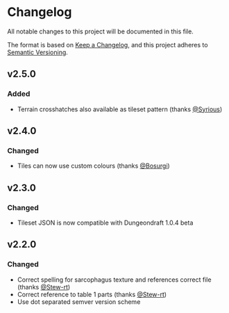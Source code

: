 # Changelog
All notable changes to this project will be documented in this file.

The format is based on [Keep a Changelog](https://keepachangelog.com/en/1.0.0/),
and this project adheres to [Semantic Versioning](https://semver.org/spec/v2.0.0.html).

## v2.5.0
### Added
- Terrain crosshatches also available as tileset pattern (thanks [@Syrious](https://github.com/Syrious))

## v2.4.0
### Changed
- Tiles can now use custom colours (thanks [@Bosurgi](https://github.com/Bosurgi))

## v2.3.0
### Changed
- Tileset JSON is now compatible with Dungeondraft 1.0.4 beta

## v2.2.0
### Changed
- Correct spelling for sarcophagus texture and references correct file (thanks [@Stew-rt](https://github.com/Stew-rt/))
- Correct reference to table 1 parts (thanks [@Stew-rt](https://github.com/Stew-rt/))
- Use dot separated semver version scheme
